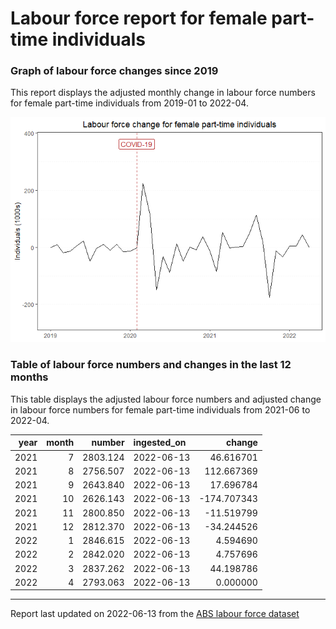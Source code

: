 Labour force report for female part-time individuals
================

### Graph of labour force changes since 2019

This report displays the adjusted monthly change in labour force numbers
for female part-time individuals from 2019-01 to 2022-04.

![](female_part-time_report_files/figure-gfm/unnamed-chunk-2-1.png)<!-- -->

### Table of labour force numbers and changes in the last 12 months

This table displays the adjusted labour force numbers and adjusted
change in labour force numbers for female part-time individuals from
2021-06 to 2022-04.

| year | month |   number | ingested_on |      change |
|-----:|------:|---------:|:------------|------------:|
| 2021 |     7 | 2803.124 | 2022-06-13  |   46.616701 |
| 2021 |     8 | 2756.507 | 2022-06-13  |  112.667369 |
| 2021 |     9 | 2643.840 | 2022-06-13  |   17.696784 |
| 2021 |    10 | 2626.143 | 2022-06-13  | -174.707343 |
| 2021 |    11 | 2800.850 | 2022-06-13  |  -11.519799 |
| 2021 |    12 | 2812.370 | 2022-06-13  |  -34.244526 |
| 2022 |     1 | 2846.615 | 2022-06-13  |    4.594690 |
| 2022 |     2 | 2842.020 | 2022-06-13  |    4.757696 |
| 2022 |     3 | 2837.262 | 2022-06-13  |   44.198786 |
| 2022 |     4 | 2793.063 | 2022-06-13  |    0.000000 |

------------------------------------------------------------------------

Report last updated on 2022-06-13 from the [ABS labour force
dataset](https://www.abs.gov.au/statistics/labour/employment-and-unemployment/labour-force-australia/latest-release)
